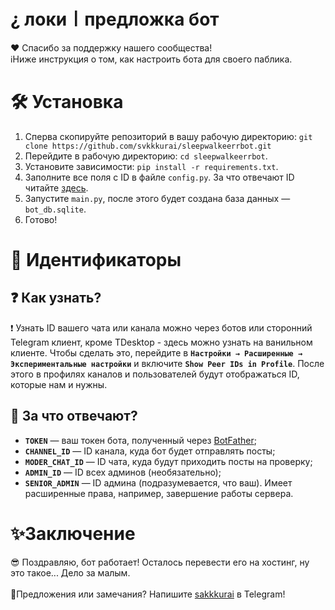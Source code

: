 # ¿ локи〡предложка бот

❤ Спасибо за поддержку нашего сообщества!</br>ℹ️Ниже инструкция о том, как настроить бота для своего паблика.

# 🛠️ Установка
1. Сперва скопируйте репозиторий в вашу рабочую директорию: 
`git clone https://github.com/svkkkurai/sleepwalkeerrbot.git`
2. Перейдите в рабочую директорию:
`cd sleepwalkeerrbot`.
3. Установите зависимости: `pip install -r requirements.txt`.
4. Заполните все поля с ID в файле `config.py`. За что отвечают ID читайте [здесь](#-за-что-отвечают).
5. Запустите `main.py`, после этого будет создана база данных —  `bot_db.sqlite`.
6. Готово!

# 👤 Идентификаторы
## ❓ Как узнать?
❗ Узнать ID вашего чата или канала можно через ботов или сторонний Telegram клиент, кроме TDesktop - здесь можно узнать на ванильном клиенте. Чтобы сделать это, перейдите в **`Настройки → Расширенные → Экспериментальные настройки`** и включите **`Show Peer IDs in Profile`**. После этого в профилях каналов и пользователей будут отображаться ID, которые нам и нужны.

## 💢 За что отвечают?
+ **`TOKEN`** — ваш токен бота, полученный через [BotFather](https://t.me/BotFather);
+ **`CHANNEL_ID`** — ID канала, куда бот будет отправлять посты;
+ **`MODER_CHAT_ID`** — ID чата, куда будут приходить посты на проверку;
+ **`ADMIN_ID`** — ID всех админов (необязательно);
+ **`SENIOR_ADMIN`** — ID админа (подразумевается, что ваш). Имеет расширенные права, например, завершение работы сервера.

# ✨Заключение
😎 Поздравляю, бот работает! Осталось перевести его на хостинг, ну это такое... Дело за малым.</br></br>💢Предложения или замечания? Напишите [sakkkurai](https://t.me/lksakurai) в Telegram!